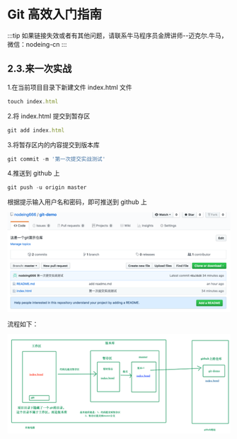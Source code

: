 # Git 高效入门指南

:::tip
如果链接失效或者有其他问题，请联系牛马程序员金牌讲师--迈克尔.牛马，微信：nodeing-cn
:::

## 2.3.来一次实战

1.在当前项目目录下新建文件 index.html 文件

```js
touch index.html
```

2.将 index.html 提交到暂存区

```js
git add index.html
```

3.将暂存区内的内容提交到版本库

```js
git commit -m '第一次提交实战测试'
```

4.推送到 github 上

```js
git push -u origin master
```

根据提示输入用户名和密码，即可推送到 github 上

![](./img/2019-03-23-10-25-54.png)

流程如下：

![](./img/2019-03-23-10-31-43.png)
